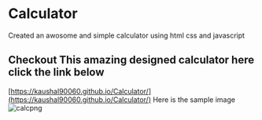 # Calculator
Created an awosome and simple calculator using html css and javascript
## Checkout This amazing designed calculator here click the link below
[https://kaushal90060.github.io/Calculator/](https://kaushal90060.github.io/Calculator/)
Here is the sample image
![calcpng](https://user-images.githubusercontent.com/60690728/159161052-8b5f7cf7-5637-440e-b646-b219ee027de9.png)
